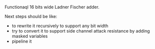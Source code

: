 Functionaql 16 bits wide Ladner Fischer adder.

Next steps should be like:
* to rewrite it recursively to support any bit width
* try to convert it to support side channel attack resistance by adding masked variables
* pipeline it

